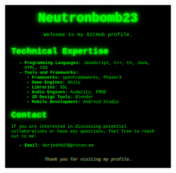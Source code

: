 <!--
  Archivo: README.md
  Descripción: Ejemplo con texto "neón" y animaciones en HTML/CSS embebido en Markdown.
-->

<!-- Para que este tipo de efectos funcione, el visualizador de Markdown debe permitir HTML y estilos internos. -->

<div style="width: 100%; background: black; padding: 20px; font-family: 'Courier New', Courier, monospace;">
  
  <!-- Encabezado con efecto "neón" -->
  <h1 style="
      color: #00FF00; 
      text-align: center;
      animation: neonFlicker 1.5s infinite alternate;
      font-size: 3em;
      margin: 0 0 20px 0;
  ">
    Neutronbomb23
  </h1>
  
  <!-- Texto parpadeante con efecto translúcido -->
  <p style="
      color: #00FF00;
      text-align: center;
      animation: blink 2s infinite;
      font-size: 1.2em;
      margin: 0 0 30px 0;
  ">
    Welcome to my GitHub profile.
  </p>

  <!-- Subtítulo con efecto de resplandor continuo -->
  <h2 style="
      color: #00FF00; 
      text-align: left;
      animation: glow 2s ease-in-out infinite alternate;
      font-size: 2em;
      margin: 20px 0 10px 0;
  ">
    Technical Expertise
  </h2>

  <ul style="color: #00FF00; margin-left: 20px;">
    <li><strong>Programming Languages:</strong> JavaScript, C++, C#, Java, HTML, CSS</li>
    <li><strong>Tools and Frameworks:</strong>
      <ul>
        <li><strong>Frameworks:</strong> openFrameworks, Phaser3</li>
        <li><strong>Game Engines:</strong> Unity</li>
        <li><strong>Libraries:</strong> SDL</li>
        <li><strong>Audio Engines:</strong> Audacity, FMOD</li>
        <li><strong>3D Design Tools:</strong> Blender</li>
        <li><strong>Mobile Development:</strong> Android Studio</li>
      </ul>
    </li>
  </ul>

  <h2 style="
      color: #00FF00; 
      animation: glow 2s ease-in-out infinite alternate;
      font-size: 2em;
      margin: 20px 0 10px 0;
  ">
    Contact
  </h2>

  <p style="color: #00FF00;">
    If you are interested in discussing potential collaborations or have any questions, feel free to reach out to me:
  </p>
  <ul style="color: #00FF00; margin-left: 20px;">
    <li><strong>Email:</strong> dorjeehb23@proton.me</li>
  </ul>

  <p style="
      color: #00FF00; 
      text-align: center;
      margin: 30px 0 0 0;
      font-style: italic;
      animation: glitch 3s infinite;
  ">
    Thank you for visiting my profile.
  </p>

</div>

<!-- Estilos CSS para las animaciones -->
<style>
  @keyframes neonFlicker {
    0% {
      text-shadow: 
        0 0 5px #00ff00, 
        0 0 10px #00ff00, 
        0 0 20px #00ff00;
    }
    50% {
      text-shadow: 
        0 0 10px #00ff00,
        0 0 20px #00ff00,
        0 0 30px #00ff00;
    }
    100% {
      text-shadow: 
        0 0 2px #00ff00, 
        0 0 4px #00ff00;
    }
  }

  @keyframes blink {
    0%, 100% {
      opacity: 1;
    }
    50% {
      opacity: 0.2;
    }
  }

  @keyframes glow {
    0% {
      text-shadow: 
        0 0 5px #00ff00,
        0 0 10px #00ff00,
        0 0 20px #00ff00;
    }
    100% {
      text-shadow: 
        0 0 20px #00ff00,
        0 0 40px #00ff00,
        0 0 60px #00ff00;
    }
  }

  /* Efecto de "glitch" sencillo */
  @keyframes glitch {
    0% {
      text-shadow: 
        2px 0 red,
        -2px 0 blue;
    }
    20% {
      text-shadow: 
        -2px 0 red,
        2px 0 blue;
    }
    40% {
      text-shadow: 
        2px 0 red,
        -2px 0 blue;
    }
    60% {
      text-shadow: 
        -2px 0 red,
        2px 0 blue;
    }
    80% {
      text-shadow: 
        2px 0 red,
        -2px 0 blue;
    }
    100% {
      text-shadow: 
        -2px 0 red,
        2px 0 blue;
    }
  }
</style>
